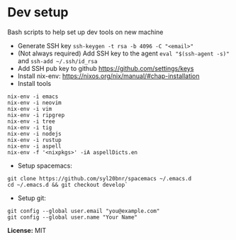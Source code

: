 # Dev setup

Bash scripts to help set up dev tools on new machine

* Generate SSH key `ssh-keygen -t rsa -b 4096 -C "<email>"`
* (Not always required) Add SSH key to the agent `eval "$(ssh-agent -s)"` and `ssh-add ~/.ssh/id_rsa`
* Add SSH pub key to github https://github.com/settings/keys
* Install nix-env: https://nixos.org/nix/manual/#chap-installation
* Install tools

```
nix-env -i emacs
nix-env -i neovim
nix-env -i vim
nix-env -i ripgrep
nix-env -i tree
nix-env -i tig
nix-env -i nodejs
nix-env -i rustup
nix-env -i aspell
nix-env -f '<nixpkgs>' -iA aspellDicts.en
```

* Setup spacemacs: 

```
git clone https://github.com/syl20bnr/spacemacs ~/.emacs.d
cd ~/.emacs.d && git checkout develop`
```

* Setup git:

```
git config --global user.email "you@example.com"
git config --global user.name "Your Name"
```


**License:** MIT
